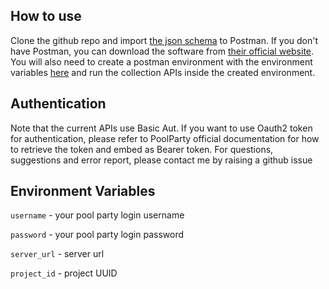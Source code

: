 ## How to use 

Clone the github repo and import [the json schema](Postman_API_Collection.json) to Postman. If you don't have Postman, you can download the software from [their official website](https://www.postman.com/downloads/). You will also need to create a postman environment with the environment variables [here](#environment-variables) and run the collection APIs inside the created environment. 

## Authentication

Note that the current APIs use Basic Aut. If you want to use Oauth2 token for authentication, please refer to PoolParty official documentation for how to retrieve the token and embed as Bearer token.
For questions, suggestions and error report, please contact me by raising a github issue

## Environment Variables

`username` - your pool party login username

`password` - your pool party login password

`server_url` - server url

`project_id` - project UUID


